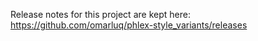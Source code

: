 Release notes for this project are kept here: https://github.com/omarluq/phlex-style_variants/releases

